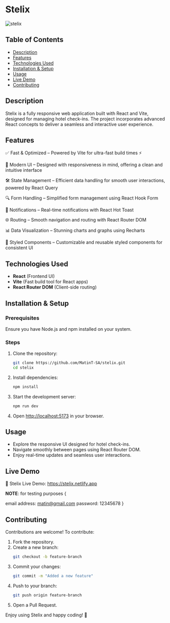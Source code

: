 # Stelix

![stelix](https://github.com/user-attachments/assets/57ae6d20-9fc4-4dd5-8edd-bb31b19c5efa)

## Table of Contents
- [Description](#description)
- [Features](#features)
- [Technologies Used](#technologies-used)
- [Installation & Setup](#installation--setup)
- [Usage](#usage)
- [Live Demo](#live-demo)
- [Contributing](#contributing)

## Description
Stelix is a fully responsive web application built with React and Vite, designed for managing hotel check-ins. The project incorporates advanced React concepts to deliver a seamless and interactive user experience.

## Features
✅ Fast & Optimized – Powered by Vite for ultra-fast build times ⚡

🎨 Modern UI – Designed with responsiveness in mind, offering a clean and intuitive interface

🛠 State Management – Efficient data handling for smooth user interactions, powered by React Query

🔍 Form Handling – Simplified form management using React Hook Form

🔔 Notifications – Real-time notifications with React Hot Toast

🌐 Routing – Smooth navigation and routing with React Router DOM

📊 Data Visualization – Stunning charts and graphs using Recharts

🎨 Styled Components – Customizable and reusable styled components for consistent UI

## Technologies Used
- **React** (Frontend UI)
- **Vite** (Fast build tool for React apps)
- **React Router DOM** (Client-side routing)

## Installation & Setup

### Prerequisites
Ensure you have Node.js and npm installed on your system.

### Steps
1. Clone the repository:
   ```bash
   git clone https://github.com/MatinT-SA/stelix.git
   cd stelix
   ```
2. Install dependencies:
   ```bash
   npm install
   ```
3. Start the development server:
   ```bash
   npm run dev
   ```
4. Open [http://localhost:5173](http://localhost:5173) in your browser.

## Usage
- Explore the responsive UI designed for hotel check-ins.
- Navigate smoothly between pages using React Router DOM.
- Enjoy real-time updates and seamless user interactions.

## Live Demo
🔗 Stelix Live Demo: https://stelix.netlify.app

**NOTE**: for testing purposes {

   email address: matin@gmail.com
   password: 12345678
   }

## Contributing
Contributions are welcome! To contribute:

1. Fork the repository.
2. Create a new branch:
   ```bash
   git checkout -b feature-branch
   ```
3. Commit your changes:
   ```bash
   git commit -m "Added a new feature"
   ```
4. Push to your branch:
   ```bash
   git push origin feature-branch
   ```
5. Open a Pull Request.

Enjoy using Stelix and happy coding! 🚀
